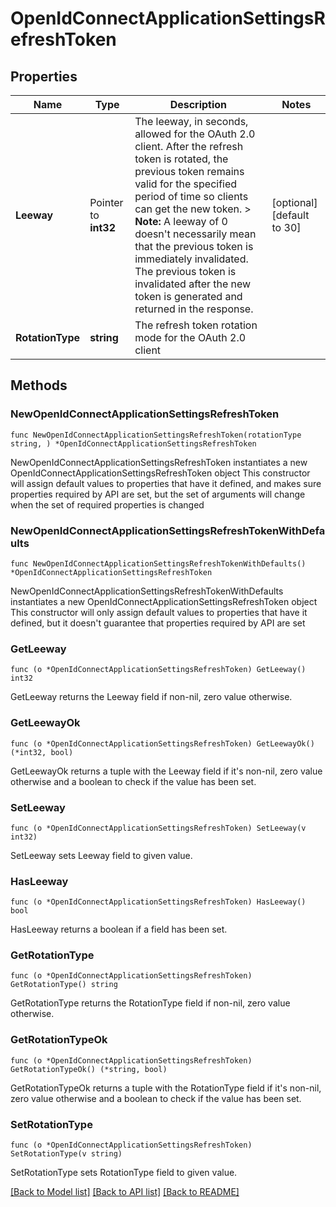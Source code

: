 # OpenIdConnectApplicationSettingsRefreshToken

## Properties

Name | Type | Description | Notes
------------ | ------------- | ------------- | -------------
**Leeway** | Pointer to **int32** | The leeway, in seconds, allowed for the OAuth 2.0 client. After the refresh token is rotated, the previous token remains valid for the specified period of time so clients can get the new token.  &gt; **Note:** A leeway of 0 doesn&#39;t necessarily mean that the previous token is immediately invalidated. The previous token is invalidated after the new token is generated and returned in the response.  | [optional] [default to 30]
**RotationType** | **string** | The refresh token rotation mode for the OAuth 2.0 client | 

## Methods

### NewOpenIdConnectApplicationSettingsRefreshToken

`func NewOpenIdConnectApplicationSettingsRefreshToken(rotationType string, ) *OpenIdConnectApplicationSettingsRefreshToken`

NewOpenIdConnectApplicationSettingsRefreshToken instantiates a new OpenIdConnectApplicationSettingsRefreshToken object
This constructor will assign default values to properties that have it defined,
and makes sure properties required by API are set, but the set of arguments
will change when the set of required properties is changed

### NewOpenIdConnectApplicationSettingsRefreshTokenWithDefaults

`func NewOpenIdConnectApplicationSettingsRefreshTokenWithDefaults() *OpenIdConnectApplicationSettingsRefreshToken`

NewOpenIdConnectApplicationSettingsRefreshTokenWithDefaults instantiates a new OpenIdConnectApplicationSettingsRefreshToken object
This constructor will only assign default values to properties that have it defined,
but it doesn't guarantee that properties required by API are set

### GetLeeway

`func (o *OpenIdConnectApplicationSettingsRefreshToken) GetLeeway() int32`

GetLeeway returns the Leeway field if non-nil, zero value otherwise.

### GetLeewayOk

`func (o *OpenIdConnectApplicationSettingsRefreshToken) GetLeewayOk() (*int32, bool)`

GetLeewayOk returns a tuple with the Leeway field if it's non-nil, zero value otherwise
and a boolean to check if the value has been set.

### SetLeeway

`func (o *OpenIdConnectApplicationSettingsRefreshToken) SetLeeway(v int32)`

SetLeeway sets Leeway field to given value.

### HasLeeway

`func (o *OpenIdConnectApplicationSettingsRefreshToken) HasLeeway() bool`

HasLeeway returns a boolean if a field has been set.

### GetRotationType

`func (o *OpenIdConnectApplicationSettingsRefreshToken) GetRotationType() string`

GetRotationType returns the RotationType field if non-nil, zero value otherwise.

### GetRotationTypeOk

`func (o *OpenIdConnectApplicationSettingsRefreshToken) GetRotationTypeOk() (*string, bool)`

GetRotationTypeOk returns a tuple with the RotationType field if it's non-nil, zero value otherwise
and a boolean to check if the value has been set.

### SetRotationType

`func (o *OpenIdConnectApplicationSettingsRefreshToken) SetRotationType(v string)`

SetRotationType sets RotationType field to given value.



[[Back to Model list]](../README.md#documentation-for-models) [[Back to API list]](../README.md#documentation-for-api-endpoints) [[Back to README]](../README.md)


